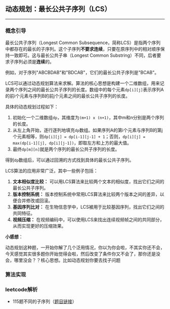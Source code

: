 ## 动态规划：最长公共子序列（LCS）

---

### 概念引导

最长公共子序列（Longest Common Subsequence，简称LCS）是指两个序列中都存在的最长的子序列。这个子序列**不要求连续**，只要在原序列中的相对顺序保持一致即可。这与最长公共子串（Longest Common Substring）不同，后者要求子序列必须是**连续**的。

例如，对于序列"ABCBDAB"和"BDCAB"，它们的最长公共子序列是"BCAB"。

LCS可以通过动态规划算法来求解。算法的核心思想是构建一个二维数组，用来记录两个序列之间的最长公共子序列的长度。数组中的每个元素`dp[i][j]`表示序列A的前i个元素与序列B的前j个元素之间的最长公共子序列的长度。

具体的动态规划过程如下：
1. 初始化一个二维数组`dp`，其维度为`(m+1) x (n+1)`，其中m和n分别是两个序列的长度。
2. 从左上角开始，逐行逐列地填充`dp`数组。如果序列A的第i个元素与序列B的第j个元素相等，则`dp[i][j] = dp[i-1][j-1] + 1`；否则，`dp[i][j] = max(dp[i-1][j], dp[i][j-1])`，即取左方和上方的最大值。
3. 最终`dp[m][n]`就是两个序列的最长公共子序列的长度。

得到`dp`数组后，可以通过回溯的方式找到具体的最长公共子序列。

LCS算法的应用非常广泛，其中一些例子包括：
1. **文本相似度比较：** 可以用LCS算法来比较两个文本的相似度，找出它们之间的最长公共子序列。
2. **版本控制系统：** 版本控制系统中常用LCS算法来比较两个版本之间的差异，以便合并修改或回滚。
3. **基因序列比对：** 在生物信息学中，LCS被用于比较基因序列，找出它们之间的共同特征。
4. **视频压缩：** 在视频编码中，可以使用LCS来找出连续视频帧之间的共同部分，从而实现更好的压缩效果。

**小感想**：

动态规划这种题，一开始你解了几个泛用情况，你以为你会啦，不其实你还不会，今天感觉其实很多题你开始觉得会啦，然后改变了条件你又不会了，那你还是没会，哪里没会？？核心思想。比如动态规划你要去找子问题

### 算法实现

### leetcode解析

- 115题不同的子序列（[题目链接](https://leetcode.com/problems/distinct-subsequences/description/)）
